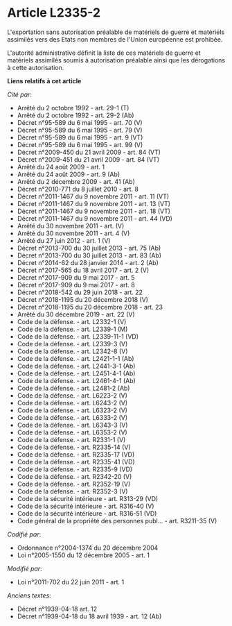 # Article L2335-2

L'exportation sans autorisation préalable de matériels de guerre et matériels assimilés vers des Etats non membres de l'Union
européenne est prohibée.

L'autorité administrative définit la liste de ces matériels de guerre et matériels assimilés soumis à autorisation préalable
ainsi que les dérogations à cette autorisation.

**Liens relatifs à cet article**

_Cité par_:

  - Arrêté du 2 octobre 1992 - art. 29-1 (T)
  - Arrêté du 2 octobre 1992 - art. 29-2 (Ab)
  - Décret n°95-589 du 6 mai 1995 - art. 70 (V)
  - Décret n°95-589 du 6 mai 1995 - art. 79 (V)
  - Décret n°95-589 du 6 mai 1995 - art. 9 (VT)
  - Décret n°95-589 du 6 mai 1995 - art. 99 (V)
  - Décret n°2009-450 du 21 avril 2009 - art. 84 (VT)
  - Décret n°2009-451 du 21 avril 2009 - art. 84 (VT)
  - Arrêté du 24 août 2009 - art. 1
  - Arrêté du 24 août 2009 - art. 9 (Ab)
  - Arrêté du 2 décembre 2009 - art. 41 (Ab)
  - Décret n°2010-771 du 8 juillet 2010 - art. 8
  - Décret n°2011-1467 du 9 novembre 2011 - art. 11 (VT)
  - Décret n°2011-1467 du 9 novembre 2011 - art. 13 (VT)
  - Décret n°2011-1467 du 9 novembre 2011 - art. 18 (VT)
  - Décret n°2011-1467 du 9 novembre 2011 - art. 44 (VD)
  - Arrêté du 30 novembre 2011 - art. (V)
  - Arrêté du 30 novembre 2011 - art. 4 (V)
  - Arrêté du 27 juin 2012 - art. 1 (V)
  - Décret n°2013-700 du 30 juillet 2013 - art. 75 (Ab)
  - Décret n°2013-700 du 30 juillet 2013 - art. 83 (Ab)
  - Décret n°2014-62 du 28 janvier 2014 - art. 2 (Ab)
  - Décret n°2017-565 du 18 avril 2017 - art. 2 (V)
  - Décret n°2017-909 du 9 mai 2017 - art. 5
  - Décret n°2017-909 du 9 mai 2017 - art. 8
  - Décret n°2018-542 du 29 juin 2018 - art. 22
  - Décret n°2018-1195 du 20 décembre 2018 (V)
  - Décret n°2018-1195 du 20 décembre 2018 - art. 23
  - Arrêté du 30 décembre 2019 - art. 22 (V)
  - Code de la défense. - art. L2332-1 (V)
  - Code de la défense. - art. L2339-1 (M)
  - Code de la défense. - art. L2339-11-1 (VD)
  - Code de la défense. - art. L2339-3 (V)
  - Code de la défense. - art. L2342-8 (V)
  - Code de la défense. - art. L2421-1-1 (Ab)
  - Code de la défense. - art. L2441-3-1 (Ab)
  - Code de la défense. - art. L2451-4-1 (Ab)
  - Code de la défense. - art. L2461-4-1 (Ab)
  - Code de la défense. - art. L2481-2 (Ab)
  - Code de la défense. - art. L6223-2 (V)
  - Code de la défense. - art. L6243-2 (V)
  - Code de la défense. - art. L6323-2 (V)
  - Code de la défense. - art. L6333-2 (V)
  - Code de la défense. - art. L6343-3 (V)
  - Code de la défense. - art. L6353-2 (V)
  - Code de la défense. - art. R2331-1 (V)
  - Code de la défense. - art. R2335-14 (V)
  - Code de la défense. - art. R2335-17 (VD)
  - Code de la défense. - art. R2335-41 (VD)
  - Code de la défense. - art. R2335-9 (VD)
  - Code de la défense. - art. R2342-20 (V)
  - Code de la défense. - art. R2352-19 (V)
  - Code de la défense. - art. R2352-3 (V)
  - Code de la sécurité intérieure - art. R313-29 (VD)
  - Code de la sécurité intérieure - art. R316-40 (V)
  - Code de la sécurité intérieure - art. R316-51 (VD)
  - Code général de la propriété des personnes publ... - art. R3211-35 (V)

_Codifié par_:

  - Ordonnance n°2004-1374 du 20 décembre 2004
  - Loi n°2005-1550 du 12 décembre 2005 - art. 1

_Modifié par_:

  - Loi n°2011-702 du 22 juin 2011 - art. 1

_Anciens textes_:

  - Décret n°1939-04-18 art. 12
  - Décret n°1939-04-18 du 18 avril 1939 - art. 12 (Ab)
